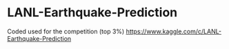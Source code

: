 # LANL-Earthquake-Prediction

Coded used for the competition (top 3%)
https://www.kaggle.com/c/LANL-Earthquake-Prediction



